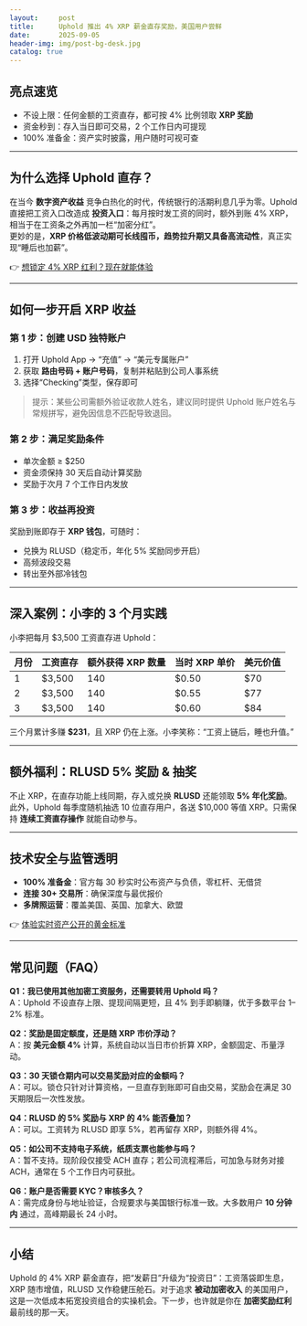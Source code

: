 ```yaml
---
layout:     post
title:      Uphold 推出 4% XRP 薪金直存奖励，美国用户尝鲜
date:       2025-09-05
header-img: img/post-bg-desk.jpg
catalog: true
---
```


## 亮点速览
- 不设上限：任何金额的工资直存，都可按 4% 比例领取 **XRP 奖励**  
- 资金秒到：存入当日即可交易，2 个工作日内可提现  
- 100% 准备金：资产实时披露，用户随时可视可查  

---

## 为什么选择 Uphold 直存？

在当今 **数字资产收益** 竞争白热化的时代，传统银行的活期利息几乎为零。Uphold 直接把工资入口改造成 **投资入口**：每月按时发工资的同时，额外到账 4% XRP，相当于在工资条之外再加一栏“加密分红”。  
更妙的是，**XRP 价格低波动期可长线囤币，趋势拉升期又具备高流动性**，真正实现“睡后也加薪”。

👉 [想锁定 4% XRP 红利？现在就能体验](https://okxdog.com/)

---

## 如何一步开启 XRP 收益

### 第 1 步：创建 USD 独特账户
1. 打开 Uphold App → “充值” → “美元专属账户”  
2. 获取 **路由号码 + 账户号码**，复制并粘贴到公司人事系统  
3. 选择“Checking”类型，保存即可

> 提示：某些公司需额外验证收款人姓名，建议同时提供 Uphold 账户姓名与常规拼写，避免因信息不匹配导致退回。

### 第 2 步：满足奖励条件
- 单次金额 ≥ $250  
- 资金须保持 30 天后自动计算奖励  
- 奖励于次月 7 个工作日内发放

### 第 3 步：收益再投资
奖励到账即存于 **XRP 钱包**，可随时：
- 兑换为 RLUSD（稳定币，年化 5% 奖励同步开启）  
- 高频波段交易  
- 转出至外部冷钱包

---

## 深入案例：小李的 3 个月实践
小李把每月 $3,500 工资直存进 Uphold：

| 月份 | 工资直存 | 额外获得 XRP 数量 | 当时 XRP 单价 | 美元价值 |
| ---- | -------- | ------------------ | ------------ | -------- |
| 1    | $3,500   | 140               | $0.50        | $70      |
| 2    | $3,500   | 140               | $0.55        | $77      |
| 3    | $3,500   | 140               | $0.60        | $84      |

三个月累计多赚 **$231**，且 XRP 仍在上涨。小李笑称：“工资上链后，睡也升值。”

---

## 额外福利：RLUSD 5% 奖励 & 抽奖
不止 XRP，在直存功能上线同期，存入或兑换 **RLUSD** 还能领取 **5% 年化奖励**。此外，Uphold 每季度随机抽选 10 位直存用户，各送 $10,000 等值 XRP。只需保持 **连续工资直存操作** 就能自动参与。

---

## 技术安全与监管透明
- **100% 准备金**：官方每 30 秒实时公布资产与负债，零杠杆、无借贷  
- **连接 30+ 交易所**：确保深度与最优报价  
- **多牌照运营**：覆盖美国、英国、加拿大、欧盟

👉 [体验实时资产公开的黄金标准](https://okxdog.com/)

---

## 常见问题（FAQ）

**Q1：我已使用其他加密工资服务，还需要转用 Uphold 吗？**  
A：Uphold 不设直存上限、提现间隔更短，且 4% 到手即躺赚，优于多数平台 1–2% 标准。

**Q2：奖励是固定额度，还是随 XRP 市价浮动？**  
A：按 **美元金额 4%** 计算，系统自动以当日市价折算 XRP，金额固定、币量浮动。

**Q3：30 天锁仓期内可以交易奖励对应的金额吗？**  
A：可以。锁仓只针对计算资格，一旦直存到账即可自由交易，奖励会在满足 30 天期限后一次性发放。

**Q4：RLUSD 的 5% 奖励与 XRP 的 4% 能否叠加？**  
A：可以。工资转为 RLUSD 即享 5%，若再留存 XRP，则额外得 4%。

**Q5：如公司不支持电子系统，纸质支票也能参与吗？**  
A：暂不支持。现阶段仅接受 ACH 直存；若公司流程滞后，可加急与财务对接 ACH，通常在 5 个工作日内可获批。

**Q6：账户是否需要 KYC？审核多久？**  
A：需完成身份与地址验证，合规要求与美国银行标准一致。大多数用户 **10 分钟内** 通过，高峰期最长 24 小时。

---

## 小结
Uphold 的 4% XRP 薪金直存，把“发薪日”升级为“投资日”：工资落袋即生息，XRP 随市增值，RLUSD 又作稳健压舱石。对于追求 **被动加密收入** 的美国用户，这是一次低成本拓宽投资组合的实操机会。下一步，也许就是你在 **加密奖励红利** 最前线的那一天。